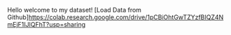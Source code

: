 Hello welcome to my dataset!
[Load Data from Github]https://colab.research.google.com/drive/1pCBiOhtGwTZYzfBIQZ4NmEjF1IJlQFhT?usp=sharing
